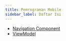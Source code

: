 ```yaml
---
title: Pemrograman Mobile
sidebar_label: Daftar Isi
---
```


- [Navigation Component](./navigation-component.md)
- [ViewModel](./viewmodel.md)
